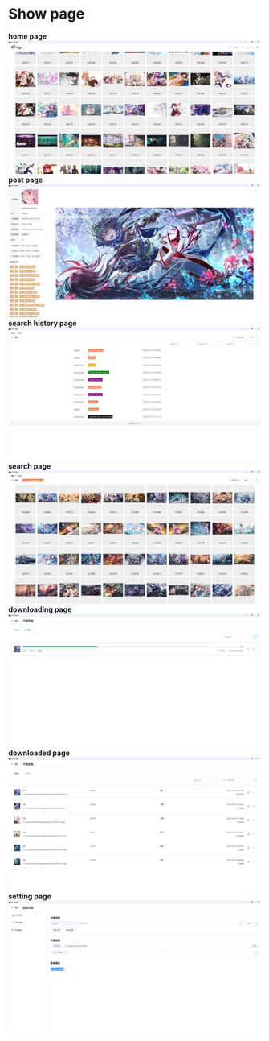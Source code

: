 # Show page
**home page**
![home page](./home.png)
**post page**
![post poage](./post.png)
**search history page**
![searcg history page](./search-history.png)
**search page**
![search page](./search.png)
**downloading page**
![downloading page](./downloading.png)
**downloaded page**
![downloaded page](./downloaded.png)
**setting page**
![setting page](./setting.png)